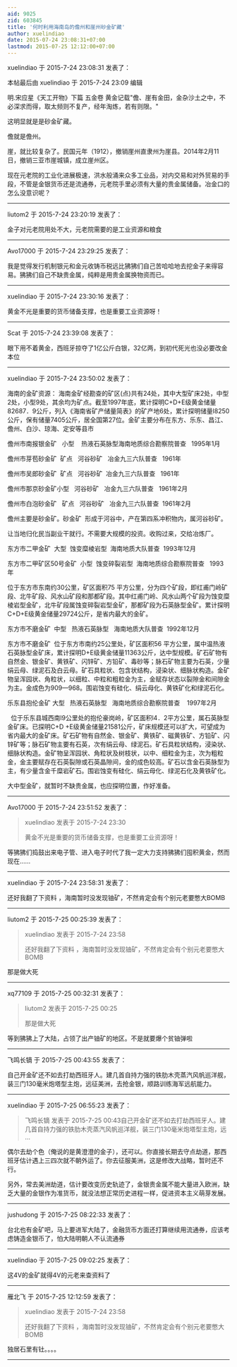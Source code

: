 ```yaml
---
aid: 9025
zid: 603845
title: '何时利用海南岛的儋州和崖州砂金矿藏'
author: xuelindiao
date: 2015-07-24 23:08:31+07:00
lastmod: 2015-07-25 12:12:00+07:00
---
```


xuelindiao 于 2015-7-24 23:08:31 发表了：

本帖最后由 xuelindiao 于 2015-7-24 23:09 编辑 

明.宋应星《天工开物》下篇 五金卷 黄金记载"儋、崖有金田，金杂沙土之中，不必深求而得，取太频则不复产，经年淘炼，若有则限。"

这明显就是是砂金矿藏。

儋就是儋州。

崖，就比较复杂了。民国元年（1912），撤销崖州直隶州为崖县。2014年2月11日，撤销三亚市崖城镇，成立崖州区。

现在元老院的工业化进展极速，洪水般涌来众多工业品，对内交易和对外贸易的手段，不管是金银货币还是流通券，元老院手里必须有大量的贵金属储备。冶金口的怎么没意识呢？

---------

liutom2 于 2015-7-24 23:20:19 发表了：

金子对元老院用处不大，元老院需要的是工业资源和粮食

---------

Avo17000 于 2015-7-24 23:29:25 发表了：

我是觉得发行机制银元和金元收铸币税远比狒狒们自己苦哈哈地去挖金子来得容易。狒狒们自己不缺贵金属，纯粹是用贵金属换物资而已。

---------

xuelindiao 于 2015-7-24 23:30:16 发表了：

黄金不光是重要的货币储备支撑，也是重要工业资源呀！

---------

Scat 于 2015-7-24 23:39:08 发表了：

眼下用不着黄金，西班牙掠夺了1亿公斤白银，32亿两，到初代死光也没必要改金本位

---------

xuelindiao 于 2015-7-24 23:50:02 发表了：

海南的金矿资源： 海南金矿经勘查的矿区(点)共有24处，其中大型矿床2处，中型2处，小型9处，其余均为矿点。截至1997年底，累计探明C+D+E级黄金储量82687．9公斤，列入《海南省矿产储量简表》的矿产地6处，累计探明储量l8250公斤，保有储量7405公斤，居全国第27位。金矿主要分布在东方、乐东、昌江、儋州、白沙、琼海、定安等县市

儋州市南报银金矿   小型    热液石英脉型海南地质综合勘察院普查   1995年1月

儋州市芽苞砂金矿  矿点   河谷砂矿   冶金九三六队普查   1961年

儋州市吴郎砂金矿  矿点   河谷砂矿  冶金九三六队普查   1961年

儋州市那京砂金矿小型   河谷砂矿   冶金九三六队普查   1961年2月

儋州市白泡砂金矿   矿点   河谷砂矿   冶金九三六队普查  1961年2月

儋州主要是砂金矿。砂金矿  形成于河谷中，产在第四系冲积物内，属河谷砂矿。

让当地归化民当副业干就行。不需要大规模的投资。收购过来，交给冶炼厂。

东方市二甲金矿  大型  蚀变糜棱岩型  海南地质大队普查  1993年12月

东方市二甲矿区50号金矿  小型  蚀变碎裂岩型  海南地质综合勘察院普查   1993年

位于东方市东南约30公里，矿区面积75 平方公里，分为四个矿段，即红甫门岭矿段、北牛矿段、风水山矿段和那都矿段。其中红甫门岭、风水山两个矿段为蚀变糜棱岩型金矿，北牛矿段属蚀变碎裂岩型金矿，那都矿段为石英脉型金矿。累计探明C+D+E级黄金储量29724公斤，是省内最大的金矿。

东方市不磨金矿  中型   热液石英脉型   海南地质大队普查  1992年12月

东方市不磨金矿  位于东方市南约25公里处，矿区面积56 平方公里，属中温热液石英脉型金矿床，累计探明D+E级黄金储量11363公斤，达中型规模。矿石矿物有自然金、银金矿、黄铁矿、闪锌矿、方铅矿、毒砂等；脉石矿物主要为石英，少量绢云母、绿泥石及白云母。矿石具粒状、包含状结构，浸染状、细脉状构造。金矿物呈浑园状、角粒状，以细粒、中粒和粗粒金为主，金赋存状态以裂隙金和间隙金为主。金成色为909—968。围岩蚀变有硅化、绢云母化、黄铁矿化和绿泥石化。

乐东县抱伦金矿 大型   热液石英脉型   海南地质综合勘察院普查    1997年2月

  位于乐东县城西南l9公里处的抱伦豪岗岭，矿区面积l4．2平方公里，属石英脉型金矿床。已探明C+D +E级黄金储量21581公斤，矿床规模还可以扩大，可望成为省内最大的金矿床。矿石矿物有自然金、银金矿、黄铁矿、磁黄铁矿、方铅矿、闪锌矿等；脉石矿物主要有石英，次有绢云母、绿泥石。矿石具粒状结构，浸染状、细脉状构造。金矿物呈浑园状、角粒状及树枝状，以中、细粒金为主，次为粗粒金，金主要赋存在石英裂隙或石英晶隙间，金的成色较高。矿石以含金石英脉型为主，有少量含金千糜岩矿石。围岩蚀变有硅化、绢云母化、绿泥石化及黄铁矿化。

大中型金矿，就暂时不缺贵金属，也应探明位置，作好准备。

---------

Avo17000 于 2015-7-24 23:51:52 发表了：

> xuelindiao 发表于 2015-7-24 23:30
> 
> 黄金不光是重要的货币储备支撑，也是重要工业资源呀！



等狒狒们捣鼓出来电子管、进入电子时代了我一定大力支持狒狒们囤积黄金，然而现在……

---------

xuelindiao 于 2015-7-24 23:58:31 发表了：

还好我翻了下资料 ，海南暂时没发现铀矿，不然肯定会有个别元老要憋大BOMB

---------

liutom2 于 2015-7-25 00:25:39 发表了：

> xuelindiao 发表于 2015-7-24 23:58
> 
> 还好我翻了下资料 ，海南暂时没发现铀矿，不然肯定会有个别元老要憋大BOMB



那是做大死

---------

xq77109 于 2015-7-25 00:32:31 发表了：

> liutom2 发表于 2015-7-25 00:25
> 
> 那是做大死



等到狒狒上了大陆，占领了出产铀矿的地区。不是就要爆个贫铀弹啦

---------

飞鸣长镝 于 2015-7-25 00:43:55 发表了：

自己开金矿还不如去打劫西班牙人。建几首自持力强的铁肋木壳蒸汽风帆巡洋舰，装三门130毫米炮塔型主炮，远征美洲，去抢金银，顺路训练海军远航能力。

---------

xuelindiao 于 2015-7-25 06:55:23 发表了：

> 飞鸣长镝 发表于 2015-7-25 00:43自己开金矿还不如去打劫西班牙人。建几首自持力强的铁肋木壳蒸汽风帆巡洋舰，装三门130毫米炮塔型主炮，远 ...



偶尔去劫个色（俺说的是黄澄澄的金子），还可以。你直接长期去守点劫道，那西班牙估计遇上三四次就不朝外运了。你去征服美洲，这是修改大战略，暂时还不行。

另外，常去美洲劫道，估计要改变历史轨迹了，金银贵金属不能大量进入欧洲，缺乏大量的金银作为准货币，就没法想正常历史进程一样，促进资本主义萌芽发展。

---------

jushudong 于 2015-7-25 08:22:33 发表了：

台北也有金矿吧，马上要进军大陆了，金融货币方面还打算继续用流通券，应该考虑铸造金银币了，怕大陆明朝人不认流通券

---------

xuelindiao 于 2015-7-25 09:02:25 发表了：

这4V的金矿就得4V的元老来查资料了

---------

雁北飞 于 2015-7-25 12:12:59 发表了：

> xuelindiao 发表于 2015-7-24 23:58
> 
> 还好我翻了下资料 ，海南暂时没发现铀矿，不然肯定会有个别元老要憋大BOMB



独居石里有钍。。。。

---------

